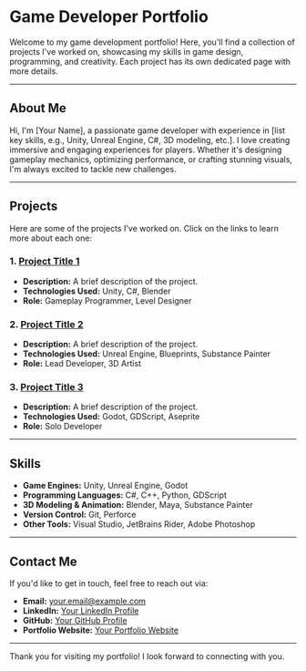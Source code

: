 # Game Developer Portfolio

Welcome to my game development portfolio! Here, you'll find a collection of projects I've worked on, showcasing my skills in game design, programming, and creativity. Each project has its own dedicated page with more details.

---

## About Me

Hi, I'm [Your Name], a passionate game developer with experience in [list key skills, e.g., Unity, Unreal Engine, C#, 3D modeling, etc.]. I love creating immersive and engaging experiences for players. Whether it's designing gameplay mechanics, optimizing performance, or crafting stunning visuals, I'm always excited to tackle new challenges.

---

## Projects

Here are some of the projects I've worked on. Click on the links to learn more about each one:

### 1. [Project Title 1](./projects/project1.md)
- **Description:** A brief description of the project.
- **Technologies Used:** Unity, C#, Blender
- **Role:** Gameplay Programmer, Level Designer

### 2. [Project Title 2](./projects/project2.md)
- **Description:** A brief description of the project.
- **Technologies Used:** Unreal Engine, Blueprints, Substance Painter
- **Role:** Lead Developer, 3D Artist

### 3. [Project Title 3](./projects/project3.md)
- **Description:** A brief description of the project.
- **Technologies Used:** Godot, GDScript, Aseprite
- **Role:** Solo Developer

---

## Skills

- **Game Engines:** Unity, Unreal Engine, Godot
- **Programming Languages:** C#, C++, Python, GDScript
- **3D Modeling & Animation:** Blender, Maya, Substance Painter
- **Version Control:** Git, Perforce
- **Other Tools:** Visual Studio, JetBrains Rider, Adobe Photoshop

---

## Contact Me

If you'd like to get in touch, feel free to reach out via:

- **Email:** [your.email@example.com](mailto:your.email@example.com)
- **LinkedIn:** [Your LinkedIn Profile](https://www.linkedin.com/in/yourprofile/)
- **GitHub:** [Your GitHub Profile](https://github.com/yourusername)
- **Portfolio Website:** [Your Portfolio Website](https://www.yourportfolio.com)

---

Thank you for visiting my portfolio! I look forward to connecting with you.
